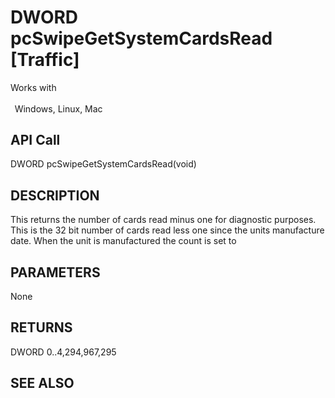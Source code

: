# DWORD pcSwipeGetSystemCardsRead [Traffic]

Works with <p class="s1" style="padding-top: 2pt;padding-left: 5pt;text-indent: 0pt;text-align: left;"><a name="bookmark333">&zwnj;</a>Windows, Linux, Mac</p>

## API Call
DWORD pcSwipeGetSystemCardsRead(void)
## DESCRIPTION
This returns the number of cards read minus one for diagnostic purposes. This is the 32 bit number of cards read less one since the units manufacture date. When the unit is manufactured the count is set to

## PARAMETERS
None

## RETURNS
DWORD 0..4,294,967,295

## SEE ALSO

